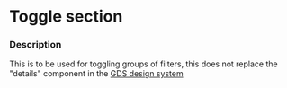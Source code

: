Toggle section
=========

### Description

This is to be used for toggling groups of filters, this does not replace the "details" component in the [GDS design system](https://design-system.service.gov.uk/components/details/)


